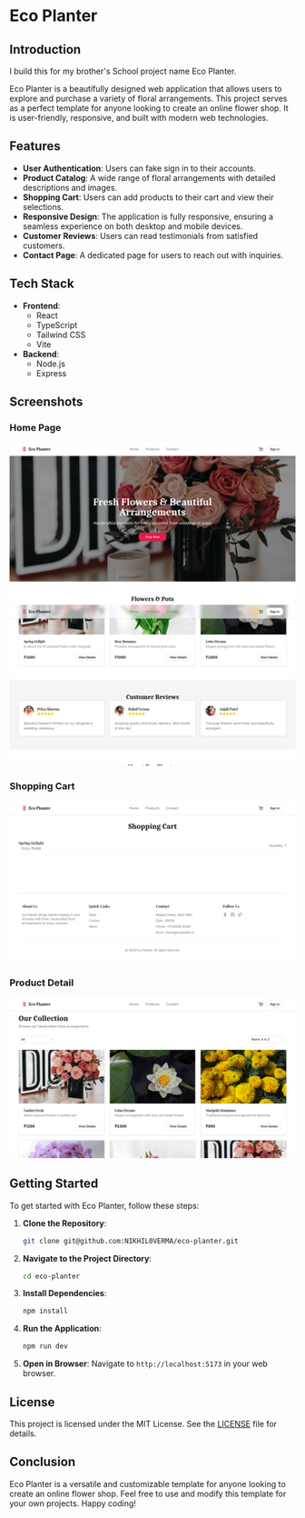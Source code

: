 # Eco Planter

## Introduction

I build this for my brother's School project name Eco Planter.

Eco Planter is a beautifully designed web application that allows users to explore and purchase a variety of floral arrangements. This project serves as a perfect template for anyone looking to create an online flower shop. It is user-friendly, responsive, and built with modern web technologies.

## Features

- **User Authentication**: Users can fake sign in to their accounts.
- **Product Catalog**: A wide range of floral arrangements with detailed descriptions and images.
- **Shopping Cart**: Users can add products to their cart and view their selections.
- **Responsive Design**: The application is fully responsive, ensuring a seamless experience on both desktop and mobile devices.
- **Customer Reviews**: Users can read testimonials from satisfied customers.
- **Contact Page**: A dedicated page for users to reach out with inquiries.

## Tech Stack

- **Frontend**: 
  - React
  - TypeScript
  - Tailwind CSS
  - Vite
- **Backend**: 
  - Node.js 
  - Express 

## Screenshots

### Home Page
![Home Page](/preview/Home.png)
![Home Page 2](/preview/Home2.png)

### Shopping Cart
![Shopping Cart](/preview/cart.png)

### Product Detail
![Product Detail](/preview/products.png)

## Getting Started

To get started with Eco Planter, follow these steps:

1. **Clone the Repository**:
   ```bash
   git clone git@github.com:NIKHIL0VERMA/eco-planter.git
   ```

2. **Navigate to the Project Directory**:
   ```bash
   cd eco-planter
   ```

3. **Install Dependencies**:
   ```bash
   npm install
   ```

4. **Run the Application**:
   ```bash
   npm run dev
   ```

5. **Open in Browser**:
   Navigate to `http://localhost:5173` in your web browser.

## License

This project is licensed under the MIT License. See the [LICENSE](/LICENSE) file for details.

## Conclusion

Eco Planter is a versatile and customizable template for anyone looking to create an online flower shop. Feel free to use and modify this template for your own projects. Happy coding!